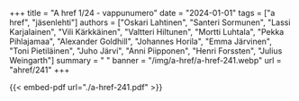 +++
title = "A href 1/24 - vappunumero"
date = "2024-01-01"
tags = ["a href", "jäsenlehti"]
authors = ["Oskari Lahtinen", "Santeri Sormunen", "Lassi Karjalainen", "Vili Kärkkäinen", "Valtteri Hiltunen", "Mortti Luhtala", "Pekka Pihlajamaa", "Alexander Goldhill", "Johannes Horila", "Emma Järvinen", "Toni Pietiläinen", "Juho Järvi", "Anni Piipponen", "Henri Forssten", "Julius Weingarth"]
summary = " "
banner = "/img/a-href/a-href-241.webp"
url = "ahref/241"
+++

{{< embed-pdf url="./a-href-241.pdf" >}}
